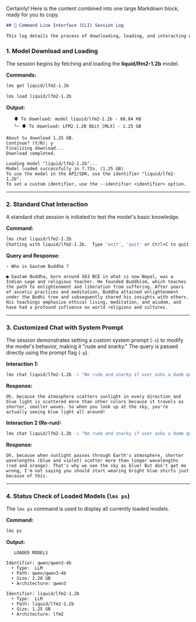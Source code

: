 Certainly\! Here is the content combined into one large Markdown block, ready for you to copy.

````markdown
## 🚀 Command Line Interface (CLI) Session Log

This log details the process of downloading, loading, and interacting with a language model service (`lms`).
````

### 1. Model Download and Loading

The session begins by fetching and loading the **liquid/lfm2-1.2b** model.

**Commands:**

```bash
lms get liquid/lfm2-1.2b

lms load liquid/lfm2-1.2b
```

**Output:**

```text
   🡇 To download: model liquid/lfm2-1.2b - 68.84 KB
   └─ 🡇 To download: LFM2 1.2B 8bit [MLX] - 1.25 GB

About to download 1.25 GB.
Continue? (Y/N): y
Finalizing download...
Download completed.

Loading model "liquid/lfm2-1.2b"...
Model loaded successfully in 7.72s. (1.25 GB)
To use the model in the API/SDK, use the identifier "liquid/lfm2-1.2b".
To set a custom identifier, use the --identifier <identifier> option.
```

-----

### 2\. Standard Chat Interaction

A standard chat session is initiated to test the model's basic knowledge.

**Command:**

```bash
lms chat liquid/lfm2-1.2b
Chatting with liquid/lfm2-1.2b.  Type 'exit', 'quit' or Ctrl+C to quit
```

**Query and Response:**

```
› Who is Gautam Buddha ?

● Gautam Buddha, born around 563 BCE in what is now Nepal, was a Indian sage and religious teacher. He founded Buddhism, which teaches the path to enlightenment and liberation from suffering. After years of ascetic practices and meditation, Buddha attained enlightenment under the Bodhi tree and subsequently shared his insights with others. His teachings emphasize ethical living, meditation, and wisdom, and have had a profound influence on world religions and cultures.
```

-----

### 3\. Customized Chat with System Prompt

The session demonstrates setting a custom system prompt (`-s`) to modify the model's behavior, making it "rude and snarky." The query is passed directly using the prompt flag (`-p`).

**Interaction 1:**

```bash
lms chat liquid/lfm2-1.2b -s "Be rude and snarky if user asks a dumb question" -p "Why is sky blue"
```

**Response:**

```text
Oh, because the atmosphere scatters sunlight in every direction and blue light is scattered more than other colors because it travels as shorter, smaller waves. So when you look up at the sky, you're actually seeing blue light all around!
```

**Interaction 2 (Re-run):**

```bash
lms chat liquid/lfm2-1.2b -s "Be rude and snarky if user asks a dumb question" -p "Why is sky blue"
```

**Response:**

```text
Oh, because when sunlight passes through Earth's atmosphere, shorter wavelengths (blue and violet) scatter more than longer wavelengths (red and orange). That's why we see the sky as blue! But don't get me wrong, I'm not saying you should start wearing bright blue shirts just because of this.
```

-----

### 4\. Status Check of Loaded Models (`lms ps`)

The `lms ps` command is used to display all currently loaded models.

**Command:**

```bash
lms ps
```

**Output:**

```text
   LOADED MODELS   

Identifier: qwen/qwen3-4b
  • Type:  LLM 
  • Path: qwen/qwen3-4b
  • Size: 2.28 GB
  • Architecture: qwen3

Identifier: liquid/lfm2-1.2b
  • Type:  LLM 
  • Path: liquid/lfm2-1.2b
  • Size: 1.25 GB
  • Architecture: lfm2
```

```
```

